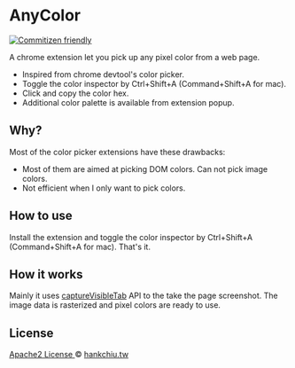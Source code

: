 # AnyColor

[![Commitizen friendly](https://img.shields.io/badge/commitizen-friendly-brightgreen.svg)](http://commitizen.github.io/cz-cli/)

A chrome extension let you pick up any pixel color from a web page.

- Inspired from chrome devtool's color picker.
- Toggle the color inspector by Ctrl+Shift+A (Command+Shift+A for mac).
- Click and copy the color hex.
- Additional color palette is available from extension popup.

## Why?
Most of the color picker extensions have these drawbacks: 
- Most of them are aimed at picking DOM colors. Can not pick image colors.
- Not efficient when I only want to pick colors.

## How to use
Install the extension and toggle the color inspector by Ctrl+Shift+A (Command+Shift+A for mac). That's it.

## How it works
Mainly it uses [captureVisibleTab](https://developer.chrome.com/extensions/tabs#method-captureVisibleTab) API to the take the page screenshot. The image data is rasterized and pixel colors are ready to use.

## License
[ Apache2 License ](LICENSE) © [hankchiu.tw](https://hankchiu.tw)
